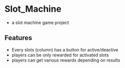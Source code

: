 # Slot_Machine
- a slot machine game project

## Features
- Every slots (column) has a button for active/deactive
- players can be only rewarded for activated slots
- players can get various rewards depending on results
